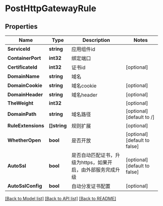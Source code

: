 # PostHttpGatewayRule

## Properties

Name | Type | Description | Notes
------------ | ------------- | ------------- | -------------
**ServiceId** | **string** | 应用组件id | 
**ContainerPort** | **int32** | 绑定端口 | 
**CertificateId** | **int32** | 证书id | [optional] 
**DomainName** | **string** | 域名 | 
**DomainCookie** | **string** | 域名cookie | [optional] 
**DomainHeader** | **string** | 域名header | [optional] 
**TheWeight** | **int32** |  | [optional] 
**DomainPath** | **string** | 域名路径 | [optional] [default to /]
**RuleExtensions** | **[]string** | 规则扩展 | [optional] 
**WhetherOpen** | **bool** | 是否开放 | [optional] [default to false]
**AutoSsl** | **bool** | 是否自动匹配证书，升级为https，如果开启，由外部服务完成升级 | [optional] [default to false]
**AutoSslConfig** | **bool** | 自动分发证书配置 | [optional] 

[[Back to Model list]](../README.md#documentation-for-models) [[Back to API list]](../README.md#documentation-for-api-endpoints) [[Back to README]](../README.md)


